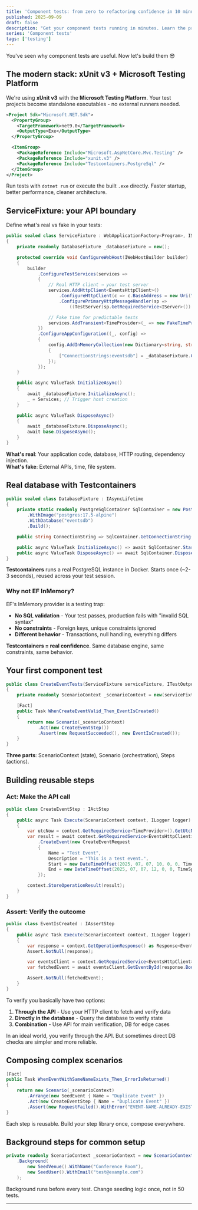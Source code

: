 ```yaml
---
title: 'Component tests: from zero to refactoring confidence in 10 minutes'
published: 2025-09-09
draft: false
description: "Get your component tests running in minutes. Learn the practical setup with ServiceFixture, steps, and scenarios using xUnit v3 and the Microsoft Testing Platform."
series: 'Component tests'
tags: ['testing']
---
```


You've seen why component tests are useful. Now let's build them 😎

## The modern stack: xUnit v3 + Microsoft Testing Platform

We're using **xUnit v3** with the **Microsoft Testing Platform**. Your test projects become standalone executables - no external runners needed.

```xml
<Project Sdk="Microsoft.NET.Sdk">
  <PropertyGroup>
    <TargetFramework>net9.0</TargetFramework>
    <OutputType>Exe</OutputType>
  </PropertyGroup>

  <ItemGroup>
    <PackageReference Include="Microsoft.AspNetCore.Mvc.Testing" />
    <PackageReference Include="xunit.v3" />
    <PackageReference Include="Testcontainers.PostgreSql" />
  </ItemGroup>
</Project>
```

Run tests with `dotnet run` or execute the built `.exe` directly. Faster startup, better performance, cleaner architecture.

## ServiceFixture: your API boundary

Define what's real vs fake in your tests:

```csharp
public sealed class ServiceFixture : WebApplicationFactory<Program>, IServiceFixture, IAsyncLifetime
{
    private readonly DatabaseFixture _databaseFixture = new();

    protected override void ConfigureWebHost(IWebHostBuilder builder)
    {
        builder
            .ConfigureTestServices(services =>
            {
                // Real HTTP client → your test server
                services.AddHttpClient<EventsHttpClient>()
                    .ConfigureHttpClient(c => c.BaseAddress = new Uri("http://localhost"))
                    .ConfigurePrimaryHttpMessageHandler(sp => 
                        ((TestServer)sp.GetRequiredService<IServer>()).CreateHandler());

                // Fake time for predictable tests
                services.AddTransient<TimeProvider>(_ => new FakeTimeProvider());
            })
            .ConfigureAppConfiguration((_, config) =>
            {
                config.AddInMemoryCollection(new Dictionary<string, string>
                {
                    ["ConnectionStrings:eventsdb"] = _databaseFixture.ConnectionString
                });
            });
    }

    public async ValueTask InitializeAsync()
    {
        await _databaseFixture.InitializeAsync();
        _ = Services; // Trigger host creation
    }

    public async ValueTask DisposeAsync()
    {
        await _databaseFixture.DisposeAsync();
        await base.DisposeAsync();
    }
}
```

**What's real**: Your application code, database, HTTP routing, dependency injection.  
**What's fake**: External APIs, time, file system.

## Real database with Testcontainers

```csharp
public sealed class DatabaseFixture : IAsyncLifetime
{
    private static readonly PostgreSqlContainer SqlContainer = new PostgreSqlBuilder()
        .WithImage("postgres:17.5-alpine")
        .WithDatabase("eventsdb")
        .Build();

    public string ConnectionString => SqlContainer.GetConnectionString();

    public async ValueTask InitializeAsync() => await SqlContainer.StartAsync();
    public async ValueTask DisposeAsync() => await SqlContainer.DisposeAsync();
}
```

**Testcontainers** runs a real PostgreSQL instance in Docker. Starts once (~2-3 seconds), reused across your test session.

### Why not EF InMemory?

EF's InMemory provider is a testing trap:

- **No SQL validation** - Your test passes, production fails with "invalid SQL syntax"
- **No constraints** - Foreign keys, unique constraints ignored
- **Different behavior** - Transactions, null handling, everything differs

**Testcontainers = real confidence**. Same database engine, same constraints, same behavior.

## Your first component test

```csharp
public class CreateEventTests(ServiceFixture serviceFixture, ITestOutputHelper testOutputHelper)
{
    private readonly ScenarioContext _scenarioContext = new(serviceFixture, testOutputHelper);

    [Fact]
    public Task WhenCreateEventValid_Then_EventIsCreated()
    {
        return new Scenario(_scenarioContext)
            .Act(new CreateEventStep())
            .Assert(new RequestSucceeded(), new EventIsCreated());
    }
}
```

**Three parts**: ScenarioContext (state), Scenario (orchestration), Steps (actions).

## Building reusable steps

### Act: Make the API call

```csharp
public class CreateEventStep : IActStep
{
    public async Task Execute(ScenarioContext context, ILogger logger)
    {
        var utcNow = context.GetRequiredService<TimeProvider>().GetUtcNow();
        var result = await context.GetRequiredService<EventsHttpClient>()
            .CreateEvent(new CreateEventRequest
            {
                Name = "Test Event",
                Description = "This is a test event.",
                Start = new DateTimeOffset(2025, 07, 07, 10, 0, 0, TimeSpan.Zero),
                End = new DateTimeOffset(2025, 07, 07, 12, 0, 0, TimeSpan.Zero),
            });

        context.StoreOperationResult(result);
    }
}
```

### Assert: Verify the outcome

```csharp
public class EventIsCreated : IAssertStep
{
    public async Task Execute(ScenarioContext context, ILogger logger)
    {
        var response = context.GetOperationResponse() as Response<EventCreatedResponse>;
        Assert.NotNull(response);

        var eventsClient = context.GetRequiredService<EventsHttpClient>();
        var fetchedEvent = await eventsClient.GetEventById(response.Body.Id);

        Assert.NotNull(fetchedEvent);
    }
}
```

To verify you basically have two options:
1. **Through the API** - Use your HTTP client to fetch and verify data
2. **Directly in the database** - Query the database to verify state
3. **Combination** - Use API for main verification, DB for edge cases

In an ideal world, you verify through the API. But sometimes direct DB checks are simpler and more reliable.

## Composing complex scenarios

```csharp
[Fact]
public Task WhenEventWithSameNameExists_Then_ErrorIsReturned()
{
    return new Scenario(_scenarioContext)
        .Arrange(new SeedEvent { Name = "Duplicate Event" })
        .Act(new CreateEventStep { Name = "Duplicate Event" })
        .Assert(new RequestFailed().WithError("EVENT-NAME-ALREADY-EXISTS"));
}
```

Each step is reusable. Build your step library once, compose everywhere.

## Background steps for common setup

```csharp
private readonly ScenarioContext _scenarioContext = new ScenarioContext(serviceFixture, testOutputHelper)
    .Background(
        new SeedVenue().WithName("Conference Room"),
        new SeedUser().WithEmail("test@example.com")
    );
```

Background runs before every test. Change seeding logic once, not in 50 tests.

---